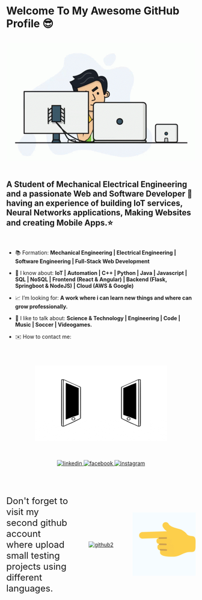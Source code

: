 <br/>

# Welcome To My Awesome GitHub Profile 😎

<br/>
<div align="center">
<img src="./coderman.gif" alt="coderman" />
</div>
<br/>

## A Student of Mechanical Electrical Engineering and a passionate Web and Software Developer 🚀 having an experience of building IoT services, Neural Networks applications, Making Websites and creating Mobile Apps.⭐

<br/>

- 📚 Formation: **Mechanical Engineering | Electrical Engineering | Software Engineering | Full-Stack Web Development**

- 📌 I know about: **IoT | Automation | C++ | Python | Java | Javascript | SQL | NoSQL | Frontend (React & Angular) | Backend (Flask, Springboot & NodeJS) | Cloud (AWS & Google)**

- 📈 I’m looking for: **A work where i can learn new things and where can grow professionally.**

- 💬 I like to talk about: **Science & Technology | Engineering | Code | Music | Soccer | Videogames.**

- ✉️ How to contact me:

<div align="center">
<img src="./connected.gif" alt="connected" width="350" height="200" style="padding-top: 3rem;"/>
</div>
  
<div align="center" style="padding: 3rem 0;">
    <a href="https://www.linkedin.com/in/gleenpeltroche" target="_blank">
    <img src=https://img.shields.io/badge/linkedin-%231E77B5.svg?&style=for-the-badge&logo=linkedin&logoColor=white alt=linkedin style="margin-bottom: 5px;" />
    </a>
    <a href="https://www.facebook.com/gleen.peltroche" target="_blank">
    <img src=https://img.shields.io/badge/facebook-%232E87FB.svg?&style=for-the-badge&logo=facebook&logoColor=white alt=facebook style="margin-bottom: 5px;" />
    </a>
    <a href="https://www.instagram.com/gleen_peltroche" target="_blank">
    <img src=https://img.shields.io/badge/instagram-%23000000.svg?&style=for-the-badge&logo=instagram&logoColor=white alt=instagram style="margin-bottom: 5px;" />
    </a>  
</div>

<div style="display: flex; flex; align-items: center;" align="center">
    <div style="flex: 1; display: flex; flex-direction: column; align-items: center;" align="start">
        <p style="font-size: 1.5rem">Don't forget to visit my second github account where upload small testing projects using different languages.</p>
    </div>
    <div style="flex: 1;" align="center">
        <a href="https://github.com/gleenpeltroche" target="_blank">
        <img src=https://img.shields.io/badge/github2-%2324292e.svg?&style=for-the-badge&logo=github&logoColor=white alt=github2  width="150" height="50"/>
        </a>
    </div>
    <div style="flex: 1;" align="center">
        <img src="./pointing.gif" alt=github/>
    </div>
</div>

